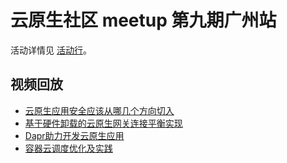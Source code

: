 # 云原生社区 meetup 第九期广州站

活动详情见 [活动行](https://www.huodongxing.com/event/1666917529511)。

## 视频回放

- [云原生应用安全应该从哪几个方向切入](https://www.bilibili.com/video/BV1ve4y167no?share_source=copy_web&vd_source=bf02fdbddae165047fbec0c3c4428298)
- [基于硬件卸载的云原生网关连接平衡实现](https://www.bilibili.com/video/BV1dN4y1K7bX?share_source=copy_web&vd_source=bf02fdbddae165047fbec0c3c4428298)
- [Dapr助力开发云原生应用](https://www.bilibili.com/video/BV1eG4y1s7sT?share_source=copy_web&vd_source=bf02fdbddae165047fbec0c3c4428298)
- [容器云调度优化及实践](https://www.bilibili.com/video/BV1iD4y117JL?share_source=copy_web&vd_source=bf02fdbddae165047fbec0c3c4428298)